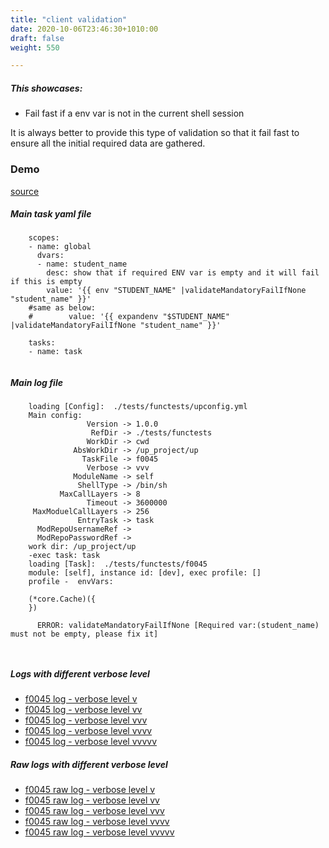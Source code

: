 ```yaml
---
title: "client validation"
date: 2020-10-06T23:46:30+1010:00
draft: false
weight: 550

---
```


##### This showcases:
  * Fail fast if a env var is not in the current shell session

It is always better to provide this type of validation so that it fail fast to ensure all the initial required data are gathered.


### Demo








[source](https://github.com/upcmd/up/blob/master/tests/functests/f0045.yml)

##### Main task yaml file
```
    scopes:
    - name: global
      dvars:
      - name: student_name
        desc: show that if required ENV var is empty and it will fail if this is empty
        value: '{{ env "STUDENT_NAME" |validateMandatoryFailIfNone "student_name" }}'
    #same as below:
    #        value: '{{ expandenv "$STUDENT_NAME" |validateMandatoryFailIfNone "student_name" }}'
    
    tasks:
    - name: task
    
```
##### Main log file
```
    loading [Config]:  ./tests/functests/upconfig.yml
    Main config:
                 Version -> 1.0.0
                  RefDir -> ./tests/functests
                 WorkDir -> cwd
              AbsWorkDir -> /up_project/up
                TaskFile -> f0045
                 Verbose -> vvv
              ModuleName -> self
               ShellType -> /bin/sh
           MaxCallLayers -> 8
                 Timeout -> 3600000
     MaxModuelCallLayers -> 256
               EntryTask -> task
      ModRepoUsernameRef -> 
      ModRepoPasswordRef -> 
    work dir: /up_project/up
    -exec task: task
    loading [Task]:  ./tests/functests/f0045
    module: [self], instance id: [dev], exec profile: []
    profile -  envVars:
    
    (*core.Cache)({
    })
    
      ERROR: validateMandatoryFailIfNone [Required var:(student_name) must not be empty, please fix it]
    
    
```


##### Logs with different verbose level
* [f0045 log - verbose level v](../../logs/f0045_v)
* [f0045 log - verbose level vv](../../logs/f0045_vv)
* [f0045 log - verbose level vvv](../../logs/f0045_vvvv)
* [f0045 log - verbose level vvvv](../../logs/f0045_vvvv)
* [f0045 log - verbose level vvvvv](../../logs/f0045_vvvvv)

##### Raw logs with different verbose level
* [f0045 raw log - verbose level v](../../reflogs/f0045_v.log)
* [f0045 raw log - verbose level vv](../../reflogs/f0045_vv.log)
* [f0045 raw log - verbose level vvv](../../reflogs/f0045_vvv.log)
* [f0045 raw log - verbose level vvvv](../../reflogs/f0045_vvvv.log)
* [f0045 raw log - verbose level vvvvv](../../reflogs/f0045_vvvvv.log)








